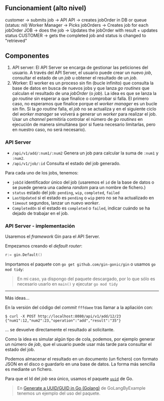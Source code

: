 #

## Funcionamient (alto nivel)

customer -> submits job -> API
API -> creates jobOrder in DB or queue (status: nil)
Worker Manager -> Picks jobOrders
  -> Creates job for each jobOrder
JOB -> does the job
  -> Updates the jobOrder with result + updates status
CUSTOMER -> gets the completed job and status is changed to "retrieved"

## Componentes

1. API server: El API Server se encarga de gestionar las peticiones del usuario. A través del API Server, el usuario puede crear un nuevo *job*, consultar el estado de un *job* u obtener el resultado de un *job*.
1. Worker: El worker es un proceso sin fin (bucle infinito) que consulta la base de datos en busca de nuevos jobs y que lanza *go routines* que calculan el resultado de una *jobOrder* (o *job*). La idea es que se lanza la *go routine* sin esperar a que finalice o comprobar si falla. El primero caso, no esperamos que finalice porque el *worker manager* es un bucle sin fin. Si la *go routine* falla, el *job* no se actualiza y en el siguiente ciclo del *worker manager* se volverá a generar un *worker* para realizar el job. Usar un *channel* permitiría controlar el número de *go routines* en ejecución de manera simultánea (por si fuera necesario limitarlas, pero en nuestro caso, no será necesario).

### API Server

- `/api/v1/add/:num1/:num2` Genera un job para calcular la suma de `:num1` y `:num2`.
- `/api/v1/job/:id` Consulta el estado del job generado.

Para cada uno de los jobs, tenemos:

- `jobId` identificador único del job (usaremos el `id` de la base de datos o se puede genera una cadena *random* para un nombre de fichero.)
- `status` estado del job: `pending`, `wip`, `completed`, `failed`
- `LastUpdated` si el estado es `pending` o `wip` pero no se ha actualizado en `timeout` segundos, lanzar un nuevo *worker*.
- `CompletedOn` si el estado es `completed` o `failed`, indicar cuándo se ha dejado de trabajar en el job.

### API Server - implementación

Usaremos el *framework* Gin para el API Server.

Empezamos creando el *default router*:

```go
r:= gin.Default()
```

Importamos el paquete con `go get github.com/gin-gonic/gin` o usamos `go mod tidy`:

> En mi caso, ya dispongo del paquete descargado, por lo que sólo es necesario usarlo en `main()` y ejecutar `go mod tidy`

---

Más ideas...

En la versión del código del *commit* `fffdaee` tras llamar a la apliación con:

```shell
$ curl -X POST http://localhost:8080/api/v1/add/12/23
{"num1":12,"num2":23,"operation":"add","result":"35"}
```

... se devuelve directamente el resultado al solicitante.

Como la idea es simular algún tipo de cola, podemos, por ejemplo generar un número de *job*, que el usuario puede usar más tarde para consultar el estado del job.

Podemos almacenar el resultado en un documento (un fichero) con formato JSON en el disco o guardarlo en una base de datos. La forma más sencilla es mediante un fichero.

Para que el Id del *job* sea único, usamos el paquete [`uuid`](https://pkg.go.dev/github.com/google/uuid) de Go.

> En [Generate a UUID/GUID in Go (Golang)](https://golangbyexample.com/generate-uuid-guid-golang/) de GoLangByExample tenemos un ejemplo del uso del paquete.
